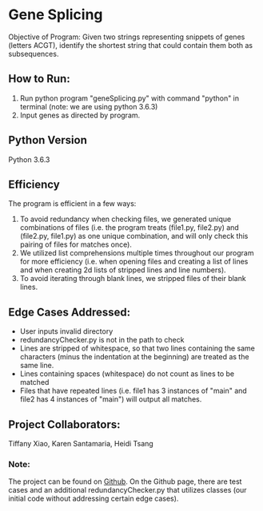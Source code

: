 # Gene Splicing
Objective of Program: Given two strings representing snippets of genes (letters ACGT), identify the shortest string that could contain them both as subsequences.

## How to Run:
1. Run python program "geneSplicing.py" with command "python" in terminal (note: we are using python 3.6.3)
2. Input genes as directed by program.

## Python Version
Python 3.6.3

## Efficiency
The program is efficient in a few ways:
1. To avoid redundancy when checking files, we generated unique combinations of files (i.e. the program treats (file1.py, file2.py) and (file2.py, file1.py) as one unique combination, and will only check this pairing of files for matches once).
2. We utilized list comprehensions multiple times throughout our program for more efficiency (i.e. when opening files and creating a list of lines and when creating 2d lists of stripped lines and line numbers).
3. To avoid iterating through blank lines, we stripped files of their blank lines.

## Edge Cases Addressed:
* User inputs invalid directory
* redundancyChecker.py is not in the path to check
* Lines are stripped of whitespace, so that two lines containing the same characters (minus the indentation at the beginning) are treated as the same line.
* Lines containing spaces (whitespace) do not count as lines to be matched
* Files that have repeated lines (i.e. file1 has 3 instances of "main" and file2 has 4 instances of "main") will output all matches.

## Project Collaborators:
Tiffany Xiao, Karen Santamaria, Heidi Tsang

### Note:
The project can be found on [Github](https://github.com/tiffanyxiao/csc220-codingchallenges/tree/master/Coding%20Challenge%201). On the Github page, there are test cases and an additional redundancyChecker.py that utilizes classes (our initial code without addressing certain edge cases).  
